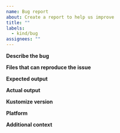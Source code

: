 ```yaml
---
name: Bug report
about: Create a report to help us improve
title: ""
labels:
  - kind/bug
assignees: ""
---
```


<!-- Feel free to skip the sections if they are not applicable. -->

**Describe the bug**

<!-- A clear and concise description of what the bug is. -->

**Files that can reproduce the issue**

<!--
We cannot figure out or fix the issue if we don't know how to reproduce. Please
provide a minimum set of files that can reproduce the issue. You can paste the
file contents here or provide a link to them.

Example:

kustomization.yaml

```
apiVersion: kustomize.config.k8s.io/v1beta1
kind: Kustomization
resources:
...
```

resources.yaml

```
apiVersion: v1
kind: Deployment
...
```

...
-->

**Expected output**

<!-- What's the expected output? -->

**Actual output**

<!-- What's the actual output? -->

**Kustomize version**

<!-- Please use the latest version when it's possible. -->

**Platform**

<!-- Linux/macOS/Windows? -->

**Additional context**

<!-- Add any other context about the problem here. -->
